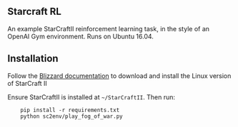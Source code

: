 ## Starcraft RL

An example StarCraftII reinforcement learning task, in the style of an OpenAI Gym environment.
Runs on Ubuntu 16.04.

## Installation

Follow the [Blizzard documentation](https://github.com/Blizzard/s2client-proto#downloads)
to download and install the Linux version of StarCraft II

Ensure StarCraftII is installed at `~/StarCraftII`. Then run:

````
    pip install -r requirements.txt
    python sc2env/play_fog_of_war.py
````
